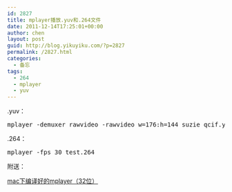 ```yaml
---
id: 2827
title: mplayer播放.yuv和.264文件
date: 2011-12-14T17:25:01+00:00
author: chen
layout: post
guid: http://blog.yikuyiku.com/?p=2827
permalink: /2827.html
categories:
  - 备忘
tags:
  - 264
  - mplayer
  - yuv
---
```

.yuv：

<pre class="brush: bash">mplayer -demuxer rawvideo -rawvideo w=176:h=144 suzie_qcif.yuv
</pre>

.264：

<pre class="brush: bash">mplayer -fps 30 test.264
</pre>

附送：
  
[mac下编译好的mplayer（32位）](down/mplayer_mac.tar.gz)